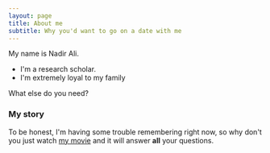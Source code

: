 ```yaml
---
layout: page
title: About me
subtitle: Why you'd want to go on a date with me
---
```


My name is Nadir Ali. 

- I'm a research scholar. 
- I'm extremely loyal to my family

What else do you need?

### My story

To be honest, I'm having some trouble remembering right now, so why don't you just watch [my movie](https://en.wikipedia.org/wiki/The_Princess_Bride_%28film%29) and it will answer **all** your questions.
